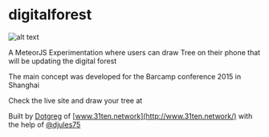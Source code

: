 # digitalforest

![alt text](http://digitalforest.31ten.network/img/minimal-browser.png "Overview of the Experimentation")

A MeteorJS Experimentation where users can draw Tree on their phone that will be updating the digital forest

The main concept was developed for the Barcamp conference 2015 in Shanghai

Check the live site and draw your tree at

Built by [Dotgreg](https://twitter.com/GregO0s) of [www.31ten.network](http://www.31ten.network/) with the help of [@djules75](https://twitter.com/djules75)